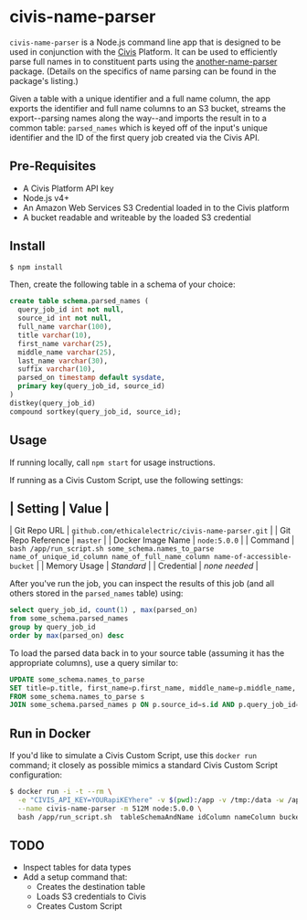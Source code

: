 civis-name-parser
=================

`civis-name-parser` is a Node.js command line app that is designed to be used in conjunction
with the [Civis](https://github.com/civisanalytics) Platform. It can be used to efficiently
parse full names in to constituent parts using the [another-name-parser](https://www.npmjs.com/package/another-name-parser)
package. (Details on the specifics of name parsing can be found in the package's listing.)

Given a table with a unique identifier and a full name column, the app exports the
identifier and full name columns to an S3 bucket, streams the export--parsing names
along the way--and imports the result in to a common table: `parsed_names` which is
keyed off of the input's unique identifier and the ID of the first query job created
via the Civis API.

## Pre-Requisites

* A Civis Platform API key
* Node.js v4+
* An Amazon Web Services S3 Credential loaded in to the Civis platform
* A bucket readable and writeable by the loaded S3 credential


## Install

```bash
$ npm install
```

Then, create the following table in a schema of your choice:

```sql
create table schema.parsed_names (
  query_job_id int not null,
  source_id int not null,
  full_name varchar(100),
  title varchar(10),
  first_name varchar(25),
  middle_name varchar(25),
  last_name varchar(30),
  suffix varchar(10),
  parsed_on timestamp default sysdate,
  primary key(query_job_id, source_id)
)
distkey(query_job_id)
compound sortkey(query_job_id, source_id);
```


## Usage

If running locally, call `npm start` for usage instructions.

If running as a Civis Custom Script, use the following settings:

| Setting | Value |
--------------------
| Git Repo URL | `github.com/ethicalelectric/civis-name-parser.git` |
| Git Repo Reference | `master` |
| Docker Image Name | `node:5.0.0` |
| Command | `bash /app/run_script.sh some_schema.names_to_parse name_of_unique_id_column name_of_full_name_column name-of-accessible-bucket` |
| Memory Usage | *Standard* |
| Credential | *none needed* |


After you've run the job, you can inspect the results of this job (and all others stored in the `parsed_names` table) using:

```sql
select query_job_id, count(1) , max(parsed_on)
from some_schema.parsed_names
group by query_job_id
order by max(parsed_on) desc
```

To load the parsed data back in to your source table (assuming it has the appropriate columns), use a
query similar to:

```sql
UPDATE some_schema.names_to_parse
SET title=p.title, first_name=p.first_name, middle_name=p.middle_name, last_name=p.last_name, suffix=p.suffix
FROM some_schema.names_to_parse s
JOIN some_schema.parsed_names p ON p.source_id=s.id AND p.query_job_id=1234
```



## Run in Docker

If you'd like to simulate a Civis Custom Script, use this `docker run` command; it
closely as possible mimics a standard Civis Custom Script configuration:

```bash
$ docker run -i -t --rm \
  -e "CIVIS_API_KEY=YOURapiKEYhere" -v $(pwd):/app -v /tmp:/data -w /app \
  --name civis-name-parser -m 512M node:5.0.0 \
  bash /app/run_script.sh  tableSchemaAndName idColumn nameColumn bucketName
```

## TODO

* Inspect tables for data types
* Add a setup command that:
  * Creates the destination table
  * Loads S3 credentials to Civis
  * Creates Custom Script

